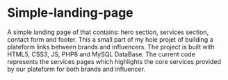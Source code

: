 # Simple-landing-page
A simple landing page of that contains: hero section, services section, contact form and footer.
This a small part of my hole projet of building a plateform links between brands and influencers.
The project is built with HTML5, CSS3, JS, PHP8 and MySQL DataBase.
The current code represents the services pages which highlights the core services provided by our plateform for both brands and influencer.
